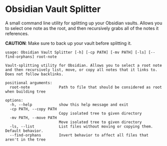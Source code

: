 # Obsidian Vault Splitter

A small command line utility for splitting up your Obsidian vaults. Allows you to select one note as the root, and then recursively grabs all of the notes it references.

**CAUTION**: Make sure to back up your vault before splitting it.

```
usage: Obsidian Vault Splitter [-h] [-cp PATH] [-mv PATH] [-ls] [--find-orphans] root-note

Vault-splitting utility for Obsidian. Allows you to select a root note and then recursively list, move, or copy all notes that it links to. Does not follow backlinks.

positional arguments:
  root-note             Path to file that should be considered as root when building tree

options:
  -h, --help            show this help message and exit
  -cp PATH, --copy PATH
                        Copy isolated tree to given directory
  -mv PATH, --move PATH
                        Move isolated tree to given directory
  -ls, --list           List files without moving or copying them. Default behavior.
  --find-orphans        Invert behavior to affect all files that aren't in the tree
```
